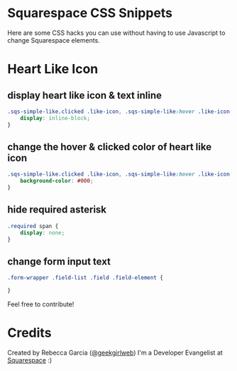 Squarespace CSS Snippets
========================
Here are some CSS hacks you can use without having to use Javascript to change Squarespace elements.


# Heart Like Icon #
## display heart like icon & text inline
```css
.sqs-simple-like.clicked .like-icon, .sqs-simple-like:hover .like-icon {
	display: inline-block;
}
```

## change the hover & clicked color of heart like icon
```css
.sqs-simple-like.clicked .like-icon, .sqs-simple-like:hover .like-icon {
	background-color: #000;
}
```

## hide required asterisk
```css
.required span {
	display: none;
}
```

## change form input text
```css
.form-wrapper .field-list .field .field-element {

}
```

Feel free to contribute!

Credits
========

Created by Rebecca Garcia ([@geekgirlweb](http://twitter.com/geekgirlweb)) I'm a Developer Evangelist at [Squarespace](http://squarespace.com) :)